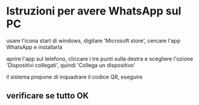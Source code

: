 # Istruzioni per avere WhatsApp sul PC
usare l'icona start di windows, digitare 'Microsoft store', cercare l'app WhatsApp e installarla

aprire l'app sul telefono, cliccare i tre punti sulla destra e scegliere l'ozione 'Dispositivi collegati', quindi 'Collega un dispositivo'

il sistema propone di inquadrare il codice QR, eseguire

## verificare se tutto OK




